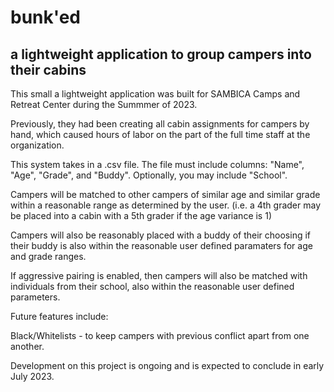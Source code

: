 # bunk'ed 
## a lightweight application to group campers into their cabins

This small a lightweight application was built for SAMBICA Camps and Retreat Center during the Summmer of 2023. 

Previously, they had been creating all cabin assignments for campers by hand, which caused hours of labor on the part of the full time staff at the organization. 

This system takes in a .csv file. The file must include columns: "Name", "Age", "Grade", and "Buddy". Optionally, you may include "School". 

Campers will be matched to other campers of similar age and similar grade within a reasonable range as determined by the user. (i.e. a 4th grader may be placed into a cabin with a 5th grader if the age variance is 1)

Campers will also be reasonably placed with a buddy of their choosing if their buddy is also within the reasonable user defined paramaters for age and grade ranges. 

If aggressive pairing is enabled, then campers will also be matched with individuals from their school, also within the reasonable user defined parameters. 

Future features include: 

Black/Whitelists - to keep campers with previous conflict apart from one another. 

Development on this project is ongoing and is expected to conclude in early July 2023. 